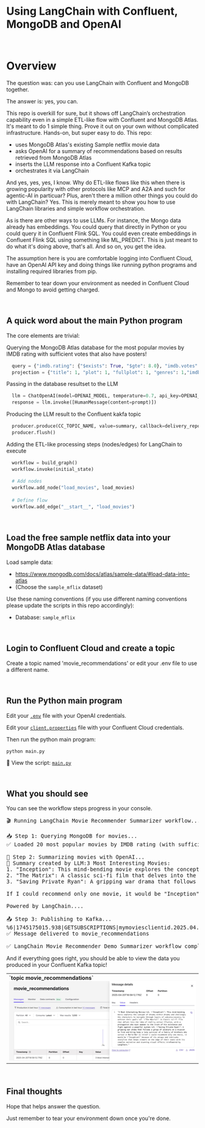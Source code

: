 # Using LangChain with Confluent, MongoDB and OpenAI

<br>

# Overview

The question was: can you use LangChain with Confluent and MongoDB together.

The answer is: yes, you can.

This repo is overkill for sure, but it shows off LangChain’s orchestration capability even in a simple ETL-like flow with Confluent and MongoDB Atlas. It's meant to do 1 simple thing. Prove it out on your own without complicated infrastructure. Hands-on, but super easy to do. This repo:
- uses MongoDB Atlas's existing Sample netflix movie data
- asks OpenAI for a summary of recommendations based on results retrieved from MongoDB Atlas
- inserts the LLM response into a Confluent Kafka topic
- orchestrates it via LangChain

And yes, yes, yes, I know. Why do ETL-like flows like this when there is growing popularity with other protocols like MCP and A2A and such for agentic-AI in particuar? Plus, aren't there a million other things you could do with LangChain? Yes. This is merely meant to show you how to use LangChain libraries and simple workflow orchestration.

As is there are other ways to use LLMs. For instance, the Mongo data already has embeddings. You could query that directly in Python or you could query it in Confluent Flink SQL. You could even create embeddings in Confluent Flink SQL using something like ML_PREDICT. This is just meant to do what it's doing above, that's all. And so on, you get the idea.

The assumption here is you are comfortable logging into Confluent Cloud, have an OpenAI API key and doing things like running python programs and installing required libraries from pip.

Remember to tear down your environment as needed in Confluent Cloud and Mongo to avoid getting charged.

<br>

## A quick word about the main Python program

The core elements are trivial:

Querying the MongoDB Atlas database for the most popular movies by IMDB rating with sufficient votes that also have posters!
```python
  query = {"imdb.rating": {"$exists": True, "$gte": 8.0}, "imdb.votes": {"$exists": True, "$gte": 50000}, "poster": {"$exists": True}}
  projection = {"title": 1, "plot": 1, "fullplot": 1, "genres": 1,"imdb.rating": 1, "year": 1,"_id": 0}
```

Passing in the database resultset to the LLM
```python
  llm = ChatOpenAI(model=OPENAI_MODEL, temperature=0.7, api_key=OPENAI_API_KEY)
  response = llm.invoke([HumanMessage(content=prompt)])
```

Producing the LLM result to the Confluent kakfa topic
```python
  producer.produce(CC_TOPIC_NAME, value=summary, callback=delivery_report)
  producer.flush()
```

Adding the ETL-like processing steps (nodes/edges) for LangChain to execute
```python
  workflow = build_graph()
  workflow.invoke(initial_state)
```
```python
  # Add nodes
  workflow.add_node("load_movies", load_movies)

  # Define flow
  workflow.add_edge("__start__", "load_movies")
```

<br>

## Load the free sample netflix data into your MongoDB Atlas database

Load sample data:  
- https://www.mongodb.com/docs/atlas/sample-data/#load-data-into-atlas  
- (Choose the `sample_mflix` dataset)

Use these naming conventions (if you use different naming conventions please update the scripts in this repo accordingly):
- Database: `sample_mflix`

<br>

## Login to Confluent Cloud and create a topic

Create a topic named 'movie_recommendations' or edit your .env file to use a different name.

<br>

## Run the Python main program

Edit your [`.env`](./.env) file with your OpenAI credentials.

Edit your [`client.properties`](./.env) file with your Confluent Cloud credentials.

Then run the python main program:

```shell
python main.py
```

📄 View the script: [`main.py`](./main.py)

<br>

## What you should see

You can see the workflow steps progress in your console.

<pre>
🎬 Running LangChain Movie Recommender Summarizer workflow...

📥 Step 1: Querying MongoDB for movies...
✅ Loaded 20 most popular movies by IMDB rating (with sufficient votes)

🤖 Step 2: Summarizing movies with OpenAI...
📝 Summary created by LLM:3 Most Interesting Movies:
1. "Inception": This mind-bending movie explores the concept of dreams within dreams and challenges the characters to navigate through layers of subconsciousness to achieve their goals.
2. "The Matrix": A classic sci-fi film that delves into the idea of reality versus illusion, with a protagonist who must awaken to the truth of his existence and fight against a powerful system.
3. "Saving Private Ryan": A gripping war drama that follows a group of soldiers on a mission to find and bring home a lone survivor of a family of brothers who served in World War II.

If I could recommend only one movie, it would be "Inception" because of its unique and intricate storyline that keeps viewers on the edge of their seats with its complex narrative and stunning visual effects.

Powered by LangChain....

📤 Step 3: Publishing to Kafka...
%6|1745175015.938|GETSUBSCRIPTIONS|mymoviesclientid.2025.04.01#producer-1| [thrd:main]: Telemetry client instance id changed from AAAAAAAAAAAAAAAAAAAAAA to mR3YOiq6RkuqsAOpW2yW/g
✅ Message delivered to movie_recommendations

✅ LangChain Movie Recommender Demo Summarizer workflow complete!
</pre>

And if everything goes right, you should be able to view the data you produced in your Confluent Kafka topic!

<table>
  <tr>
    <td>
      <strong>`topic movie_recommendations`</strong><br>
      <a href="./screenshot_movie_recs.jpg" target="_blank">
        <img src="./screenshot_movie_recs.jpg" width="800"/>
      </a>
    </td>
  </tr>
</table>

<br> 

## Final thoughts

Hope that helps answer the question.

Just remember to tear your environment down once you're done.
